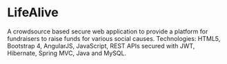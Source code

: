 # LifeAlive
A crowdsource based secure web application to provide a platform for fundraisers to raise funds for various social causes.  Technologies: HTML5, Bootstrap 4, AngularJS, JavaScript, REST APIs secured with JWT, Hibernate, Spring MVC, Java and MySQL.
